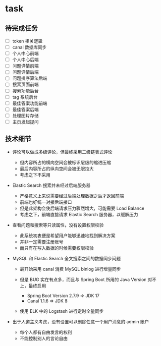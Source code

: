 # task

## 待完成任务

- [ ] token 相关逻辑
- [ ] canal 数据库同步
- [ ] 个人中心前端
- [ ] 个人中心后端
- [ ] 问题详情前端
- [ ] 问题详情后端
- [ ] 问题排序算法后端
- [ ] 搜索页面前端
- [ ] 搜索功能后台
- [ ] tag 系统后台
- [ ] 最佳答案功能前端
- [ ] 最佳答案后端
- [ ] 处理图片存储
- [ ] 主页发起提问

## 技术细节

- 评论可以做成多级评论，但最终采用二级链表式评论

  - 但内容所占的横向空间会被标识层级的缩进压缩
  - 最后内容所占的纵向空间会被无限拉大
  - 考虑之下不采用

- Elastic Search 搜索并未经过后端服务器

  - 严格意义上来说需要经过后端处理数据之后才返回前端
  - 前端也好统一对接后端接口
  - 但是此架构会使后端请求压力骤然增大，可能需要 Load Balance
  - 考虑之下，前端直接请求 Elastic Search 服务器，以缓解压力

- 查看问题和搜索等只读属性，没有设置权限校验

  - 此系统初衷便是希望用户能够迅速地找到解决方案
  - 并非一定需要注册账号
  - 而只有在写入数据的时候需要权限校验

- MySQL 和 Elastic Search 全文搜索之间的数据同步问题

  - 最开始采用 canal 消费 MySQL binlog 进行增量同步
  - 但是 BUG 实在有点多，而且与 Spring Boot 所用的 Java Version 对不上，最终启用

    - Spring Boot Version 2.7.9 => JDK 17
    - Canal 1.1.6 => JDK 8

  - 使用 ELK 中的 Logstash 进行定时全量同步

- 出于人道主义考虑，没有设置可以删除任意一个用户消息的 admin 账户

  - 每个人都有自由发言的权利
  - 不能控制别人的言论自由